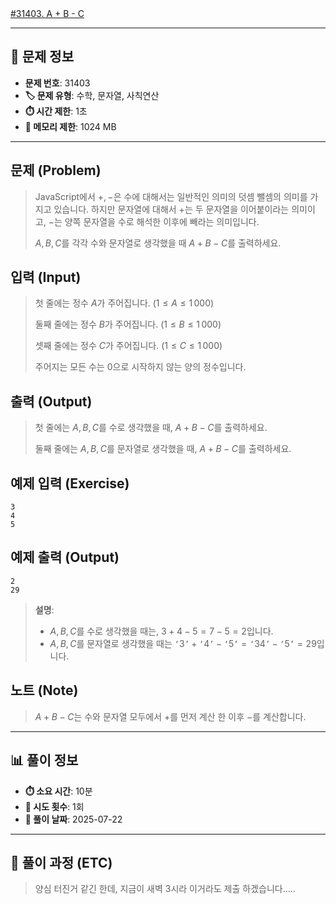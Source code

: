 [#31403. A + B - C](https://www.acmicpc.net/problem/31403)
<img src="https://static.solved.ac/tier_small/2.svg" width="16" height="16">

---

## 📍 문제 정보

- **문제 번호**: 31403
- **🏷️ 문제 유형**: 수학, 문자열, 사칙연산
- **⏱️ 시간 제한**: 1초
- **💾 메모리 제한**: 1024 MB

---

## 문제 (Problem)

> JavaScript에서 $+, -$은 수에 대해서는 일반적인 의미의 덧셈 뺄셈의 의미를 가지고 있습니다. 하지만 문자열에 대해서 $+$는 두 문자열을 이어붙이라는 의미이고, $-$는 양쪽 문자열을 수로 해석한 이후에 빼라는 의미입니다.
>
> $A, B, C$를 각각 수와 문자열로 생각했을 때 $A+B-C$를 출력하세요.

## 입력 (Input)

> 첫 줄에는 정수 $A$가 주어집니다. $(1 \le A \le 1\,000)$
>
> 둘째 줄에는 정수 $B$가 주어집니다. $(1 \le B \le 1\,000)$
>
> 셋째 줄에는 정수 $C$가 주어집니다. $(1 \le C \le 1\,000)$
>
> 주어지는 모든 수는 $0$으로 시작하지 않는 양의 정수입니다.

## 출력 (Output)

> 첫 줄에는 $A, B, C$를 수로 생각했을 때, $A+B-C$를 출력하세요.
>
> 둘째 줄에는 $A, B, C$를 문자열로 생각했을 때, $A+B-C$를 출력하세요.

## 예제 입력 (Exercise)

```
3
4
5
```

## 예제 출력 (Output)

```
2
29
```

> **설명**:
>
> - $A, B, C$를 수로 생각했을 때는, $3+4-5 = 7 - 5 = 2$입니다.
> - $A, B, C$를 문자열로 생각했을 때는 $\texttt{`}3\texttt{'}+\texttt{`}4\texttt{'}-\texttt{`}5\texttt{'} = \texttt{`}34\texttt{'} - \texttt{`}5\texttt{'} = 29$입니다.

## 노트 (Note)

> $A+B-C$는 수와 문자열 모두에서 $+$를 먼저 계산 한 이후 $-$를 계산합니다.

---

## 📊 풀이 정보

- **⏱️ 소요 시간**: 10분
- **🔄 시도 횟수**: 1회
- **📅 풀이 날짜**: 2025-07-22

---

## 💭 풀이 과정 (ETC)

> 양심 터진거 같긴 한데, 지금이 새벽 3시라 이거라도 제출 하겠습니다.....

